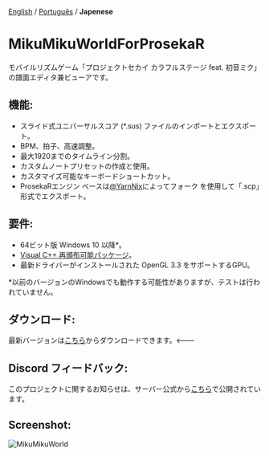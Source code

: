[English](./README.md) / [Português](./README.br.md) / **Japenese**

# MikuMikuWorldForProsekaR
モバイルリズムゲーム「プロジェクトセカイ カラフルステージ feat. 初音ミク」の譜面エディタ兼ビューアです。

## 機能:
- スライド式ユニバーサルスコア (\*.sus) ファイルのインポートとエクスポート。
- BPM、拍子、高速調整。
- 最大1920までのタイムライン分割。
- カスタムノートプリセットの作成と使用。
- カスタマイズ可能なキーボードショートカット。
- ProsekaRエンジン ベースは[@YarnNix](https://github.com/YarNix/MikuMikuWorld)によってフォーク を使用して「.scp」形式でエクスポート。

## 要件:
- 64ビット版 Windows 10 以降*。
- [Visual C++ 再頒布可能パッケージ](https://aka.ms/vs/17/release/vc_redist.x64.exe)。
- 最新ドライバーがインストールされた OpenGL 3.3 をサポートするGPU。

*以前のバージョンのWindowsでも動作する可能性がありますが、テストは行われていません。

## ダウンロード:
最新バージョンは[こちら](https://github.com/Choccodrize/MikuMikuWorld/releases/tag/v3.4.1)からダウンロードできます。<---

## Discord フィードバック:
このプロジェクトに関するお知らせは、サーバー公式から[こちら](https://discord.gg/FYMB5wgYDa)で公開されています。

## Screenshot:
![MikuMikuWorld](https://github.com/crash5band/MikuMikuWorld/assets/44091782/ba9dbcdf-fa77-4b44-b5e3-2858a283fce0) 
